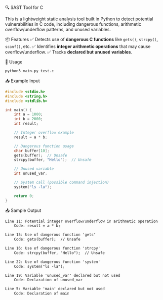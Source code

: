 🔍 SAST Tool for C

This is a lightweight static analysis tool built in Python to detect potential vulnerabilities in C code, including dangerous functions, arithmetic overflow/underflow patterns, and unused variables.

📦 Features
✅ Detects use of **dangerous C functions** like `gets()`, `strcpy()`, `scanf()`, etc.
✅ Identifies **integer arithmetic operations** that may cause overflow/underflow.
✅ Tracks **declared but unused variables**.

🚀 Usage

```bash
python3 main.py test.c
```
📥 Example Input
```c 
#include <stdio.h>
#include <string.h>
#include <stdlib.h>

int main() {
    int a = 1000;
    int b = 2000;
    int result;

    // Integer overflow example
    result = a * b;

    // Dangerous function usage
    char buffer[10];
    gets(buffer);  // Unsafe
    strcpy(buffer, "Hello");  // Unsafe

    // Unused variable
    int unused_var;

    // System call (possible command injection)
    system("ls -la");

    return 0;
}
```
📤 Sample Output
```txt
Line 11: Potential integer overflow/underflow in arithmetic operation
    Code: result = a * b;

Line 15: Use of dangerous function 'gets'
    Code: gets(buffer);  // Unsafe

Line 16: Use of dangerous function 'strcpy'
    Code: strcpy(buffer, "Hello");  // Unsafe

Line 22: Use of dangerous function 'system'
    Code: system("ls -la");

Line 19: Variable 'unused_var' declared but not used
    Code: Declaration of unused_var

Line 5: Variable 'main' declared but not used
    Code: Declaration of main
```
